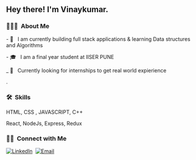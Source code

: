 <h2> Hey there! I'm Vinaykumar.</h2>

<h3> 👨🏻‍💻 &nbsp;About Me </h3>

<p>- 🤔 &nbsp; I am currently building full stack applications & learning Data structures and Algorithms</p>
<p>- 🎓 &nbsp; I am a final year student at IISER PUNE </p>
<p>_ 💼 &nbsp; Currently looking for internships to get real world expierience</p>.

<h3> 🛠 &nbsp;Skills</h3>
  <i class="fa-brands fa-html5"></i>
  <p>HTML, CSS , JAVASCRIPT, C++</p>
  <p>React, NodeJs, Express, Redux</p>




<h3> 🤝🏻 &nbsp;Connect with Me </h3>

<a href="https://www.linkedin.com/in/vinaykumar-daivajna-bb3506148/"><img alt="LinkedIn" src="https://img.shields.io/badge/linkedIn-Vinaykumar Daivajna%20-blue?style=flat-square&logo=linkedIn"></a>&nbsp;
<a href="mailto:8123Vinay@gmail.com/8123Vinay@gmail.com"><img alt="Email" src="https://img.shields.io/badge/gmail-blue?style=flat-square&logo=gmail"></a>


